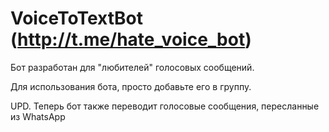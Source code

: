 # VoiceToTextBot (http://t.me/hate_voice_bot)

Бот разработан для "любителей" голосовых сообщений.

Для использования бота, просто добавьте его в группу.

UPD. Теперь бот также переводит голосовые сообщения, пересланные из WhatsApp